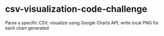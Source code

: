 # csv-visualization-code-challenge
Parse a specific CSV; visualize using Google Charts API; write local PNG for each chart generated
